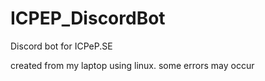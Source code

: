# ICPEP_DiscordBot
Discord bot for ICPeP.SE 

created from my laptop using linux. some errors may occur
